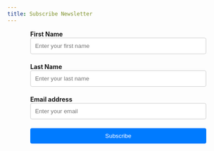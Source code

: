 ```yaml
---
title: Subscribe Newsletter
---
```


<style>
form {
  display: flex;
  flex-direction: column;
  max-width: 400px;
  margin: 0 auto;
}

.form-group {
  margin-bottom: 20px;
}

label {
  font-weight: bold;
}

input[type="text"],
input[type="email"] {
  width: 100%;
  padding: 10px;
  border: 1px solid #ccc;
  border-radius: 4px;
}

button[type="submit"] {
  padding: 10px 20px;
  background-color: #007bff;
  color: #fff;
  border: none;
  border-radius: 4px;
  cursor: pointer;
}
</style>

<div>
<form>
  <div class="form-group">
    <label for="name">First Name</label>
    <input type="text" class="form-control" id="firstName" placeholder="Enter your first name">
  </div>
  <div class="form-group">
    <label for="lastName">Last Name</label>
    <input type="text" class="form-control" id="lastName" placeholder="Enter your last name"/>
  </div>

  <div class="form-group">
    <label for="email">Email address</label>
    <input type="email" class="form-control" id="email" placeholder="Enter your email">
  </div>
  <button id="submitBtn" type="submit" class="btn btn-primary" onClick="subscribeNewsletter(this)">Subscribe</button>
</form>
</div>

<script>
    document.getElementById('submitBtn').addEventListener("click", function(e ){
        console.log(e)
        e.preventDefault()
        const url = 'https://api-6vankd4g6a-uc.a.run.app/api/newsletter/subscribe'
        const firstName = document.getElementById("firstName").value
        const lastName = document.getElementById("lastName").value
        const email = document.getElementById("email").value

        const dataToSend = {
            firstName,
            lastName,
            email
        }

        console.log(dataToSend)

        fetch(url, {
        method: 'POST',
        headers: {
            'Content-Type': 'application/json'
        },
        body: JSON.stringify(dataToSend)
        })
        .then(response => {
        // Handle response
            console.log(response)
        })
        .catch(error => {
        // Handle error
            console.log(error)
        });
    })
    
</script>




